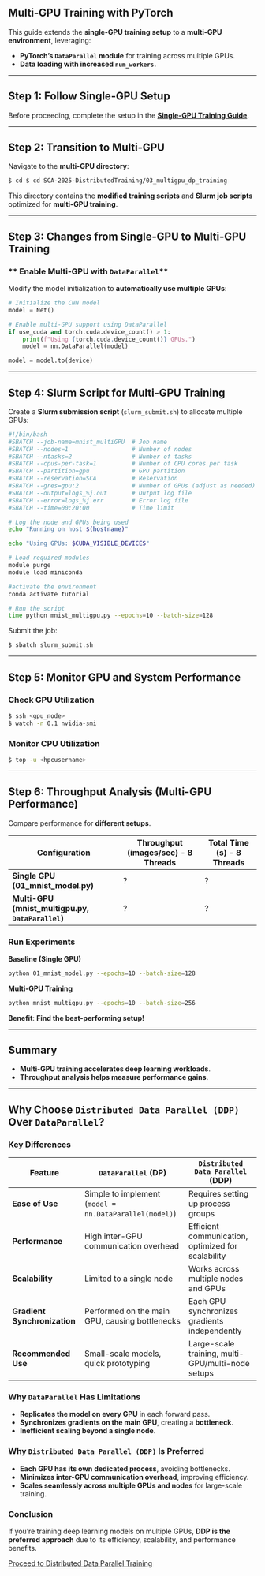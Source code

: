 ## **Multi-GPU Training with PyTorch**
This guide extends the **single-GPU training setup** to a **multi-GPU environment**, leveraging:
- **PyTorch’s `DataParallel` module** for training across multiple GPUs.
- **Data loading with increased `num_workers`.**

---

## **Step 1: Follow Single-GPU Setup**
Before proceeding, complete the setup in the **[Single-GPU Training Guide](../02_singlegpu_training/)**.

---

## **Step 2: Transition to Multi-GPU**
Navigate to the **multi-GPU directory**:
```bash
$ cd $ cd SCA-2025-DistributedTraining/03_multigpu_dp_training
```
This directory contains the **modified training scripts** and **Slurm job scripts** optimized for **multi-GPU training**.

---

## **Step 3: Changes from Single-GPU to Multi-GPU Training**
### ** Enable Multi-GPU with `DataParallel`**
Modify the model initialization to **automatically use multiple GPUs**:
```python
# Initialize the CNN model
model = Net()

# Enable multi-GPU support using DataParallel
if use_cuda and torch.cuda.device_count() > 1:
    print(f"Using {torch.cuda.device_count()} GPUs.")
    model = nn.DataParallel(model)

model = model.to(device)
```
---

## **Step 4: Slurm Script for Multi-GPU Training**
Create a **Slurm submission script** (`slurm_submit.sh`) to allocate multiple GPUs:

```bash
#!/bin/bash
#SBATCH --job-name=mnist_multiGPU  # Job name
#SBATCH --nodes=1                  # Number of nodes
#SBATCH --ntasks=2                 # Number of tasks
#SBATCH --cpus-per-task=1          # Number of CPU cores per task
#SBATCH --partition=gpu            # GPU partition
#SBATCH --reservation=SCA          # Reservation
#SBATCH --gres=gpu:2               # Number of GPUs (adjust as needed)
#SBATCH --output=logs_%j.out       # Output log file
#SBATCH --error=logs_%j.err        # Error log file
#SBATCH --time=00:20:00            # Time limit

# Log the node and GPUs being used
echo "Running on host $(hostname)"

echo "Using GPUs: $CUDA_VISIBLE_DEVICES"

# Load required modules
module purge
module load miniconda

#activate the environment
conda activate tutorial

# Run the script
time python mnist_multigpu.py --epochs=10 --batch-size=128
```

Submit the job:
```bash
$ sbatch slurm_submit.sh
```

---

## **Step 5: Monitor GPU and System Performance**
### **Check GPU Utilization**
```bash
$ ssh <gpu_node>
$ watch -n 0.1 nvidia-smi
```
### **Monitor CPU Utilization**
```bash
$ top -u <hpcusername>
```

---

## **Step 6: Throughput Analysis (Multi-GPU Performance)**
Compare performance for **different setups**.

| **Configuration** | **Throughput (images/sec) - 8 Threads** | **Total Time (s) - 8 Threads** |
|------------------|---------------------------------|----------------------|
| **Single GPU (01_mnist_model.py)** | ? | ? |
| **Multi-GPU (mnist_multigpu.py, `DataParallel`)** | ? | ? |

### **Run Experiments**
**Baseline (Single GPU)**
```bash
python 01_mnist_model.py --epochs=10 --batch-size=128
```
**Multi-GPU Training**
```bash
python mnist_multigpu.py --epochs=10 --batch-size=256
```
**Benefit**: **Find the best-performing setup!**

---

## **Summary**
- **Multi-GPU training accelerates deep learning workloads**.
- **Throughput analysis helps measure performance gains**.

---

## **Why Choose `Distributed Data Parallel (DDP)` Over `DataParallel`?**

### **Key Differences**
| Feature | `DataParallel` (DP) | `Distributed Data Parallel` (DDP) |
|----------|--------------------|---------------------------------|
| **Ease of Use** | Simple to implement (`model = nn.DataParallel(model)`) | Requires setting up process groups |
| **Performance** | High inter-GPU communication overhead | Efficient communication, optimized for scalability |
| **Scalability** | Limited to a single node | Works across multiple nodes and GPUs |
| **Gradient Synchronization** | Performed on the main GPU, causing bottlenecks | Each GPU synchronizes gradients independently |
| **Recommended Use** | Small-scale models, quick prototyping | Large-scale training, multi-GPU/multi-node setups |

### **Why `DataParallel` Has Limitations**
- **Replicates the model on every GPU** in each forward pass.
- **Synchronizes gradients on the main GPU**, creating a **bottleneck**.
- **Inefficient scaling beyond a single node**.

### **Why `Distributed Data Parallel (DDP)` Is Preferred**
- **Each GPU has its own dedicated process**, avoiding bottlenecks.
- **Minimizes inter-GPU communication overhead**, improving efficiency.
- **Scales seamlessly across multiple GPUs and nodes** for large-scale training.

### **Conclusion**
If you’re training deep learning models on multiple GPUs, **DDP is the preferred approach** due to its efficiency, scalability, and performance benefits.

[Proceed to Distributed Data Parallel Training](../04_multigpu_ddp_training/)
